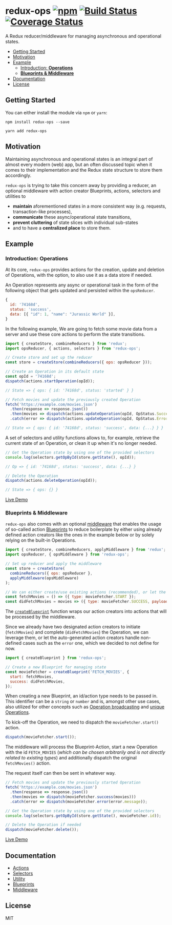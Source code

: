 # redux-ops [![npm][npm]][npm-url] [![Build Status](https://travis-ci.org/ndresx/redux-ops.svg?branch=master)](https://travis-ci.org/ndresx/redux-ops) [![Coverage Status](https://coveralls.io/repos/github/ndresx/redux-ops/badge.svg?branch=master)](https://coveralls.io/github/ndresx/redux-ops?branch=master)

A Redux reducer/middleware for managing asynchronous and operational states.

- [Getting Started](#getting-started)
- [Motivation](#motivation)
- [Example](#example)
  - [Introduction: **Operations**](#introduction-operations)
  - [**Blueprints & Middleware**](#blueprints--middleware)
- [Documentation](#documentation)
- [License](#license)

## Getting Started

You can either install the module via `npm` or `yarn`:

```
npm install redux-ops --save
```

```
yarn add redux-ops
```

## Motivation

Maintaining asynchronous and operational states is an integral part of almost every modern (web) app, but an often discussed topic when it comes to their implementation and the Redux state structure to store them accordingly.

`redux-ops` is trying to take this concern away by providing a reducer, an optional middleware with action creator Blueprints, actions, selectors and utilities to

- **maintain** aforementioned states in a more consistent way (e.g. requests, transaction-like processes),
- **communicate** these async/operational state transitions,
- **prevent cluttering** of state slices with individual sub-states
- and to have a **centralized place** to store them.

## Example

### Introduction: Operations

At its core, `redux-ops` provides actions for the creation, update and deletion of Operations, with the option, to also use it as a data store if needed.

An Operation represents any async or operational task in the form of the following object that gets updated and persisted within the `opsReducer`.

```js
{
  id: '74168d',
  status: 'success',
  data: [{ "id": 1, "name": "Jurassic World" }],
}
```

In the following example, We are going to fetch some movie data from a server and use these core actions to perform the state transitions.

```js
import { createStore, combineReducers } from 'redux';
import opsReducer, { actions, selectors } from 'redux-ops';

// Create store and set up the reducer
const store = createStore(combineReducers({ ops: opsReducer }));
```

```js
// Create an Operation in its default state
const opId = '74168d';
dispatch(actions.startOperation(opId));

// State => { ops: { id: '74168d', status: 'started' } }
```

```js
// Fetch movies and update the previously created Operation
fetch('https://example.com/movies.json')
  .then(response => response.json())
  .then(movies => dispatch(actions.updateOperation(opId, OpStatus.Success, movies)))
  .catch(error => dispatch(actions.updateOperation(opId, OpStatus.Error, error.message)));

// State => { ops: { id: '74168d', status: 'success', data: {...} } }
```

A set of selectors and utility functions allows to, for example, retrieve the current state of an Operation, or clean it up when it's no longer needed.

```js
// Get the Operation state by using one of the provided selectors
console.log(selectors.getOpById(store.getState(), opId));

// Op => { id: '74168d', status: 'success', data: {...} }
```

```js
// Delete the Operation
dispatch(actions.deleteOperation(opId));

// State => { ops: {} }
```

[Live Demo](https://codesandbox.io/s/sharp-buck-120j0)

### Blueprints & Middleware

`redux-ops` also comes with an optional [middleware](docs/Middleware.md) that enables the usage of so-called action [Blueprints](docs/Blueprints.md) to reduce boilerplate by either using already defined action creators like the ones in the example below or by solely relying on the built-in Operations.

```js
import { createStore, combineReducers, applyMiddleware } from 'redux';
import opsReducer, { opsMiddleware } from 'redux-ops';

// Set up reducer and apply the middleware
const store = createStore(
  combineReducers({ ops: opsReducer },
  applyMiddleware(opsMiddleware)
);
```

```js
// We can either create/use existing actions (recommended), or let the Blueprints handle it for us.
const fetchMovies = () => ({ type: movieFetcher.START });
const didFetchMovies = movies => ({ type: movieFetcher.SUCCESS, payload: { movies } });
```

The [`createBlueprint`](docs/Blueprints.md) function wraps our action creators into actions that will be processed by the middleware.

Since we already have two designated action creators to initiate (`fetchMovies`) and complete (`didFetchMovies`) the Operation, we can leverage them, or let the auto-generated action creators handle non-defined cases such as the `error` one, which we decided to not define for now.

```js
import { createBlueprint } from 'redux-ops';

// Create a new Blueprint for managing state
const movieFetcher = createBlueprint('FETCH_MOVIES', {
  start: fetchMovies,
  success: didFetchMovies,
});
```

When creating a new Blueprint, an id/action type needs to be passed in. This identifier can be a `string` or `number` and is, amongst other use cases, also utilized for other concepts such as [Operation broadcasting](docs/Blueprints.md#operation-broadcasting) and [unique Operations](docs/Blueprints.md#unique-operations).

To kick-off the Operation, we need to dispatch the `movieFetcher.start()` action.

```js
dispatch(movieFetcher.start());
```

The middleware will process the Blueprint-Action, start a new Operation with the id `FETCH_MOVIES` (_which can be chosen arbitrarily and is not directly related to existing types_) and additionally dispatch the original `fetchMovies()` action.

The request itself can then be sent in whatever way.

```js
// Fetch movies and update the previously started Operation
fetch('https://example.com/movies.json')
  .then(response => response.json())
  .then(movies => dispatch(movieFetcher.success(movies)))
  .catch(error => dispatch(movieFetcher.error(error.message));
```

```js
// Get the Operation state by using one of the provided selectors
console.log(selectors.getOpById(store.getState(), movieFetcher.id));
```

```js
// Delete the Operation if needed
dispatch(movieFetcher.delete());
```

[Live Demo](https://codesandbox.io/s/nervous-river-3bqer)

## Documentation

- [Actions](docs/Actions.md)
- [Selectors](docs/Selectors.md)
- [Utility](docs/Utility.md)
- [Blueprints](docs/Blueprints.md)
- [Middleware](docs/Middleware.md)

## License

MIT

[npm]: https://img.shields.io/npm/v/redux-ops.svg
[npm-url]: https://npmjs.com/package/redux-ops
